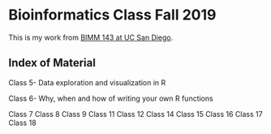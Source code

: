 # Bioinformatics Class Fall 2019

This is my work from [BIMM 143 at UC San Diego](https://bioboot.github.io/bimm143_F19/).

## Index of Material

Class 5- Data exploration and visualization in R

Class 6- Why, when and how of writing your own R functions

Class 7
Class 8
Class 9
Class 11
Class 12
Class 14
Class 15
Class 16
Class 17
Class 18
